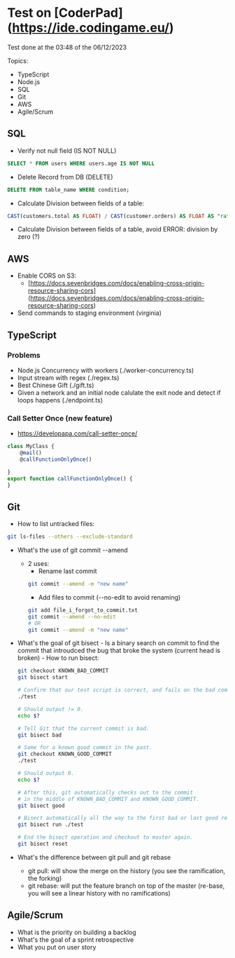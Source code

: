 # Test on [CoderPad] (https://ide.codingame.eu/) 
Test done at the 03:48 of the 06/12/2023

Topics:

-   TypeScript
-   Node.js
-   SQL
-   Git
-   AWS
-   Agile/Scrum

## SQL

-   Verify not null field (IS NOT NULL)

```sql
SELECT * FROM users WHERE users.age IS NOT NULL
```

-   Delete Record from DB (DELETE)

```sql
DELETE FROM table_name WHERE condition;
```

-   Calculate Division between fields of a table:

```sql
CAST(customers.total AS FLOAT) / CAST(customer.orders) AS FLOAT AS "ratio"
```

-   Calculate Division between fields of a table, avoid ERROR: division by zero (?)

## AWS

-   Enable CORS on S3:
    -   [https://docs.sevenbridges.com/docs/enabling-cross-origin-resource-sharing-cors] (https://docs.sevenbridges.com/docs/enabling-cross-origin-resource-sharing-cors)
-   Send commands to staging environment (virginia)

## TypeScript

### Problems

-   Node.js Concurrency with workers (./worker-concurrency.ts)
-   Input stream with regex (./regex.ts)
-   Best Chinese Gift (./gift.ts)
-   Given a network and an initial node calulate the exit node and detect if loops happens (./endpoint.ts)

### Call Setter Once (new feature)

-   https://developapa.com/call-setter-once/

```typescript
class MyClass {
    @mail()
    @callFunctionOnlyOnce()

}
export function callFunctionOnlyOnce() {
}
```

## Git

-   How to list untracked files:

```bash
git ls-files --others --exclude-standard
```

-   What's the use of git commit --amend
    -   2 uses:
        -   Rename last commit
        ```bash
        git commit --amend -m "new name"
        ```
        -   Add files to commit (--no-edit to avoid renaming)
        ```bash
        git add file_i_forgot_to_commit.txt
        git commit --amend --no-edit
        # OR
        git commit --amend -m "new name"
        ```
-   What's the goal of git bisect - Is a binary search on commit to find the commit that introudced the bug that broke the system (current head is broken) - How to run bisect:

    ```bash
    git checkout KNOWN_BAD_COMMIT
    git bisect start

    # Confirm that our test script is correct, and fails on the bad commit.
    ./test

    # Should output != 0.
    echo $?

    # Tell Git that the current commit is bad.
    git bisect bad

    # Same for a known good commit in the past.
    git checkout KNOWN_GOOD_COMMIT
    ./test

    # Should output 0.
    echo $?

    # After this, git automatically checks out to the commit
    # in the middle of KNOWN_BAD_COMMIT and KNOWN_GOOD_COMMIT.
    git bisect good

    # Bisect automatically all the way to the first bad or last good rev.
    git bisect run ./test

    # End the bisect operation and checkout to master again.
    git bisect reset
    ```

-   What's the difference between git pull and git rebase
    -   git pull: will show the merge on the history (you see the ramification, the forking)
    -   git rebase: will put the feature branch on top of the master (re-base, you will see a linear history with no ramifications)

## Agile/Scrum

-   What is the priority on building a backlog
-   What's the goal of a sprint retrospective
-   What you put on user story
